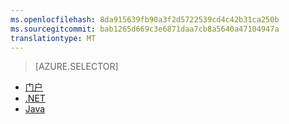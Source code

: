```yaml
---
ms.openlocfilehash: 8da915639fb90a3f2d5722539cd4c42b31ca250b
ms.sourcegitcommit: bab1265d669c3e6871daa7cb8a5640a47104947a
translationtype: MT
---
```

> [AZURE.SELECTOR] 
- [门户](../articles/media-services/media-services-portal-encoding-units.md)
- [.NET](../articles/media-services/media-services-dotnet-encoding-units.md)
- [Java](https://github.com/southworkscom/azure-sdk-for-media-services-java-samples)
